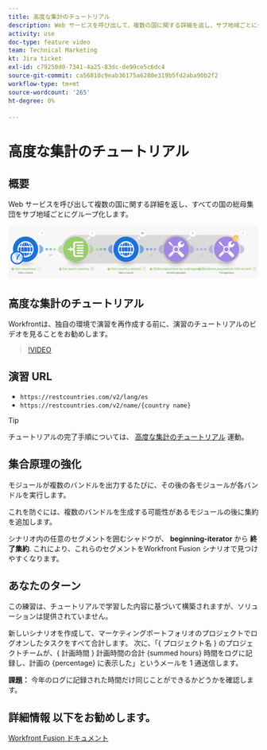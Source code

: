 ```yaml
---
title: 高度な集計のチュートリアル
description: Web サービスを呼び出して、複数の国に関する詳細を返し、サブ地域ごとにグループ化された母集団を識別する方法を、 [!DNL Adobe Workfront Fusion].
activity: use
doc-type: feature video
team: Technical Marketing
kt: Jira ticket
exl-id: c79250d0-7341-4a25-83dc-de99ce5c6dc4
source-git-commit: ca56810c9eab36175a6280e319b5fd2aba90b2f2
workflow-type: tm+mt
source-wordcount: '265'
ht-degree: 0%

---
```


# 高度な集計のチュートリアル

## 概要

Web サービスを呼び出して複数の国に関する詳細を返し、すべての国の総母集団をサブ地域ごとにグループ化します。

![Fusion シナリオのイメージ](assets/iteration-and-aggregation-3.png)

## 高度な集計のチュートリアル

Workfrontは、独自の環境で演習を再作成する前に、演習のチュートリアルのビデオを見ることをお勧めします。

>[!VIDEO](https://video.tv.adobe.com/v/335281/?quality=12)

## 演習 URL

* `https://restcountries.com/v2/lang/es`
* `https://restcountries.com/v2/name/{country name}`

>[!TIP]
>
>チュートリアルの完了手順については、 [高度な集計のチュートリアル](https://experienceleague.adobe.com/docs/workfront-learn/tutorials-workfront/fusion/exercises/advanced-aggregation.html?lang=en) 運動。

## 集合原理の強化

モジュールが複数のバンドルを出力するたびに、その後の各モジュールが各バンドルを実行します。

これを防ぐには、複数のバンドルを生成する可能性があるモジュールの後に集約を追加します。

シナリオ内の任意のセグメントを囲むシャドウが、 **beginning-iterator** から **終了集約**. これにより、これらのセグメントをWorkfront Fusion シナリオで見つけやすくなります。

## あなたのターン

この練習は、チュートリアルで学習した内容に基づいて構築されますが、ソリューションは提供されていません。

新しいシナリオを作成して、マーケティングポートフォリオのプロジェクトでログオンしたタスクをすべて合計します。 次に、「{ プロジェクト名 } のプロジェクトチームが、{ 計画時間 } 計画時間の合計 {summed hours} 時間をログに記録し、計画の {percentage} に表示した」というメールを 1 通送信します。

**課題：** 今年のログに記録された時間だけ同じことができるかどうかを確認します。

## 詳細情報 以下をお勧めします。

[Workfront Fusion ドキュメント](https://experienceleague.adobe.com/docs/workfront/using/adobe-workfront-fusion/workfront-fusion-2.html?lang=en)
